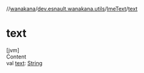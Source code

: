 //[wanakana](../../index.md)/[dev.esnault.wanakana.utils](../index.md)/[ImeText](index.md)/[text](text.md)



# text  
[jvm]  
Content  
val [text](text.md): [String](https://kotlinlang.org/api/latest/jvm/stdlib/kotlin/-string/index.html)  



